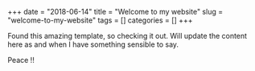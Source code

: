 +++ 
date = "2018-06-14"
title = "Welcome to my website"
slug = "welcome-to-my-website" 
tags = []
categories = []
+++

Found this amazing template, so checking it out. Will update the content here as and when I have something sensible to say.

Peace !!
